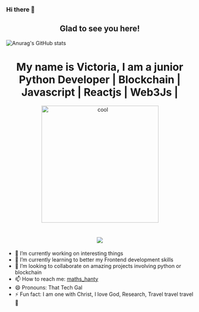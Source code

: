 ### Hi there 👋


<h2 align="center">
Glad to see you here!
</h2>

![Anurag's GitHub stats](https://github-readme-stats.vercel.app/api?username=Iamveektoria&show_icons=true&theme=radical)

<h1 align="center">
My name is Victoria, I am a junior Python Developer | Blockchain | Javascript | Reactjs | Web3Js |
</h1>

<p align=center><img width="315" alt="cool" src="https://user-images.githubusercontent.com/86707012/162616970-859e7447-87b4-4feb-90b5-619e5dd5351b.png">
</p>


 <h1 align="center">
  <a href="https://git.io/typing-svg">
    <img src="https://readme-typing-svg.herokuapp.com/?lines=Heyyo!👋;I'm+a+Techie...;Welcome+to+my+Profile!&center=true&size=30&">
  </a>
</h1>




- 🔭 I’m currently working on interesting things
- 🌱 I’m currently learning to better my Frontend development skills
- 👯 I’m looking to collaborate on amazing projects involving python or blockchain
- 📫 How to reach me: <a href='https://twitter.com/maths_hanty'> maths_hanty </a>  
- 😄 Pronouns: That Tech Gal
- ⚡ Fun fact: I am one with Christ, I love God, Research, Travel travel travel 🤗

